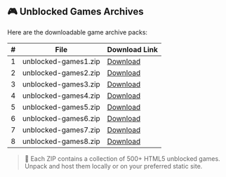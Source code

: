 ## 🎮 Unblocked Games Archives

Here are the downloadable game archive packs:

| # | File | Download Link |
|---|------|----------------|
| 1 | unblocked-games1.zip | [Download](https://github.com/unblocked-games-666/unblocked-games-666.github.io/raw/refs/heads/main/ubg_game_archive/unblocked-games1.zip) |
| 2 | unblocked-games2.zip | [Download](https://github.com/unblocked-games-666/unblocked-games-666.github.io/raw/refs/heads/main/ubg_game_archive/unblocked-games2.zip) |
| 3 | unblocked-games3.zip | [Download](https://github.com/unblocked-games-666/unblocked-games-666.github.io/raw/refs/heads/main/ubg_game_archive/unblocked-games3.zip) |
| 4 | unblocked-games4.zip | [Download](https://github.com/unblocked-games-666/unblocked-games-666.github.io/raw/refs/heads/main/ubg_game_archive/unblocked-games4.zip) |
| 5 | unblocked-games5.zip | [Download](https://github.com/unblocked-games-666/unblocked-games-666.github.io/raw/refs/heads/main/ubg_game_archive/unblocked-games5.zip) |
| 6 | unblocked-games6.zip | [Download](https://github.com/unblocked-games-666/unblocked-games-666.github.io/raw/refs/heads/main/ubg_game_archive/unblocked-games6.zip) |
| 7 | unblocked-games7.zip | [Download](https://github.com/unblocked-games-666/unblocked-games-666.github.io/raw/refs/heads/main/ubg_game_archive/unblocked-games7.zip) |
| 8 | unblocked-games8.zip | [Download](https://github.com/unblocked-games-666/unblocked-games-666.github.io/raw/refs/heads/main/ubg_game_archive/unblocked-games8.zip) |

> 💾 Each ZIP contains a collection of 500+ HTML5 unblocked games.  
> Unpack and host them locally or on your preferred static site.
